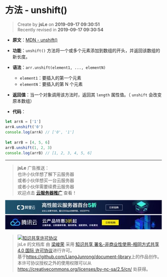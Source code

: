# 方法 - unshift()

> Create by **jsLe** on **2019-09-17 09:30:51**  
> Recently revised in **2019-09-17 09:30:54**

- **原文**：[MDN - unshift()](https://developer.mozilla.org/zh-CN/docs/Web/JavaScript/Reference/Global_Objects/Array/unshift)

- **功能**：`unshift()` 方法将一个或多个元素添加到数组的开头，并返回该数组的新长度。

- **语法**：`arr.unshift(element1, ..., elementN)`

  - `element1`：要插入的第一个元素
  - `elementN`：要插入的第 N 个元素

- **返回值**：当一个对象调用该方法时，返回其 `length` 属性值。（ `unshift` 会改变原本数组）

- **代码**：

```js
let arrA = ['1']
arrA.unshift('0')
console.log(arrA) // ['0', '1']

let arrB = [4, 5, 6]
arrB.unshift(1, 2, 3)
console.log(arrB) // [1, 2, 3, 4, 5, 6]
```

---

> **jsLe** 广告推送：  
> 也许小伙伴想了解下云服务器  
> 或者小伙伴想买一台云服务器  
> 或者小伙伴需要续费云服务器  
> 欢迎点击 **[云服务器推广](https://github.com/LiangJunrong/document-library/blob/master/other-library/Monologue/%E7%A8%B3%E9%A3%9F%E8%89%B0%E9%9A%BE.md)** 查看！

[![图](../../../../public-repertory/img/z-small-seek-ali-3.jpg)](https://promotion.aliyun.com/ntms/act/qwbk.html?userCode=w7hismrh)
[![图](../../../../public-repertory/img/z-small-seek-tencent-2.jpg)](https://cloud.tencent.com/redirect.php?redirect=1014&cps_key=49f647c99fce1a9f0b4e1eeb1be484c9&from=console)

> <a rel="license" href="http://creativecommons.org/licenses/by-nc-sa/4.0/"><img alt="知识共享许可协议" style="border-width:0" src="https://i.creativecommons.org/l/by-nc-sa/4.0/88x31.png" /></a><br /><span xmlns:dct="http://purl.org/dc/terms/" property="dct:title">jsLe 的文档库</span> 由 <a xmlns:cc="http://creativecommons.org/ns#" href="https://github.com/LiangJunrong/document-library" property="cc:attributionName" rel="cc:attributionURL">梁峻荣</a> 采用 <a rel="license" href="http://creativecommons.org/licenses/by-nc-sa/4.0/">知识共享 署名-非商业性使用-相同方式共享 4.0 国际 许可协议</a>进行许可。<br />基于<a xmlns:dct="http://purl.org/dc/terms/" href="https://github.com/LiangJunrong/document-library" rel="dct:source">https://github.com/LiangJunrong/document-library</a>上的作品创作。<br />本许可协议授权之外的使用权限可以从 <a xmlns:cc="http://creativecommons.org/ns#" href="https://creativecommons.org/licenses/by-nc-sa/2.5/cn/" rel="cc:morePermissions">https://creativecommons.org/licenses/by-nc-sa/2.5/cn/</a> 处获得。
